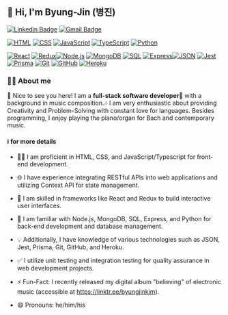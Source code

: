 <h2>👋 Hi, I'm Byung-Jin (병진)</h2>

[![Linkedin Badge](https://img.shields.io/badge/-ByungjinKim-blue?style=flat&logo=Linkedin&logoColor=white&link=https://www.linkedin.com/in/byungjinkim/)](https://www.linkedin.com/in/byungjinkim/)
[![Gmail Badge](https://img.shields.io/badge/-composerjins@gmail.com-c14438?style=flat&logo=Gmail&logoColor=white&link=mailto:composerjins@gmail.com)](mailto:composerjins@gmail.com)

[![HTML](https://img.shields.io/badge/-HTML-orange?style=flat&logo=html5&logoColor=white)](#) [![CSS](https://img.shields.io/badge/-CSS-blue?style=flat&logo=css3&logoColor=white)](#) [![JavaScript](https://img.shields.io/badge/-JavaScript-yellow?style=flat&logo=javascript&logoColor=white)](#) [![TypeScript](https://img.shields.io/badge/-TypeScript-3178C6?style=flat&logo=typescript&logoColor=white)](#) [![Python](https://img.shields.io/badge/-Python-blue?style=flat&logo=python&logoColor=white)](#)

[![React](https://img.shields.io/badge/-React-blue?style=flat&logo=react&logoColor=white)](#) [![Redux](https://img.shields.io/badge/-Redux-purple?style=flat&logo=redux&logoColor=white)](#)[![Node.js](https://img.shields.io/badge/-Node.js-green?style=flat&logo=node.js&logoColor=white)](#) [![MongoDB](https://img.shields.io/badge/-MongoDB-green?style=flat&logo=mongodb&logoColor=white)](#) [![SQL](https://img.shields.io/badge/-SQL-blue?style=flat&logo=postgresql&logoColor=white)](#) [![Express](https://img.shields.io/badge/-Express-black?style=flat&logo=express&logoColor=white)](#)[![JSON](https://img.shields.io/badge/-JSON-lightgrey?style=flat&logo=json&logoColor=white)](#) [![Jest](https://img.shields.io/badge/-Jest-red?style=flat&logo=jest&logoColor=white)](#) [![Prisma](https://img.shields.io/badge/-Prisma-green?style=flat&logo=prisma&logoColor=white)](#) [![Git](https://img.shields.io/badge/-Git-black?style=flat&logo=git&logoColor=white)](#) [![GitHub](https://img.shields.io/badge/-GitHub-black?style=flat&logo=github&logoColor=white)](#) [![Heroku](https://img.shields.io/badge/-Heroku-purple?style=flat&logo=heroku&logoColor=white)](#)


<h3>🙆🏻 About me</h3>

🤞 Nice to see you here! I am a <strong>full-stack software developer</strong>🚀 with a background in music composition.🎶 
I am very enthusiastic about providing Creativity and Problem-Solving with constant love for languages. 
Besides programming, I enjoy playing the piano/organ for Bach and contemporary music.

<h4>ℹ️ for more details</h4>

- 👨‍💻 I am proficient in HTML, CSS, and JavaScript/Typescript for front-end development.

- 🌐 I have experience integrating RESTful APIs into web applications and utilizing Context API for state management.

- 🚀 I am skilled in frameworks like React and Redux to build interactive user interfaces.

- 📡 I am familiar with Node.js, MongoDB, SQL, Express, and Python for back-end development and database management.

- 💡 Additionally, I have knowledge of various technologies such as JSON, Jest, Prisma, Git, GitHub, and Heroku.

- ✅ I utilize unit testing and integration testing for quality assurance in web development projects.
  
- ⚡️ Fun-Fact: I recently released my digital album "believing" of electronic music (accessible at https://linktr.ee/byungjinkim).

- 😄 Pronouns: he/him/his


<!--
**Byungjin-Kim/Byungjin-Kim** is a ✨ _special_ ✨ repository because its `README.md` (this file) appears on your GitHub profile.

Here are some ideas to get you started:

- 🔭 I’m currently working on ...
- 🌱 I’m currently learning ...
- 👯 I’m looking to collaborate on ...
- 🤔 I’m looking for help with ...
- 💬 Ask me about ...
- 📫 How to reach me: ...
- 😄 Pronouns: ...
- ⚡ Fun fact: ...
-->
